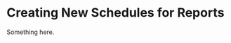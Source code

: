[title]: # (Creating New Schedules for Reports)
[tags]: # (XXX)
[priority]: # (2945)
# Creating New Schedules for Reports
Something here.
